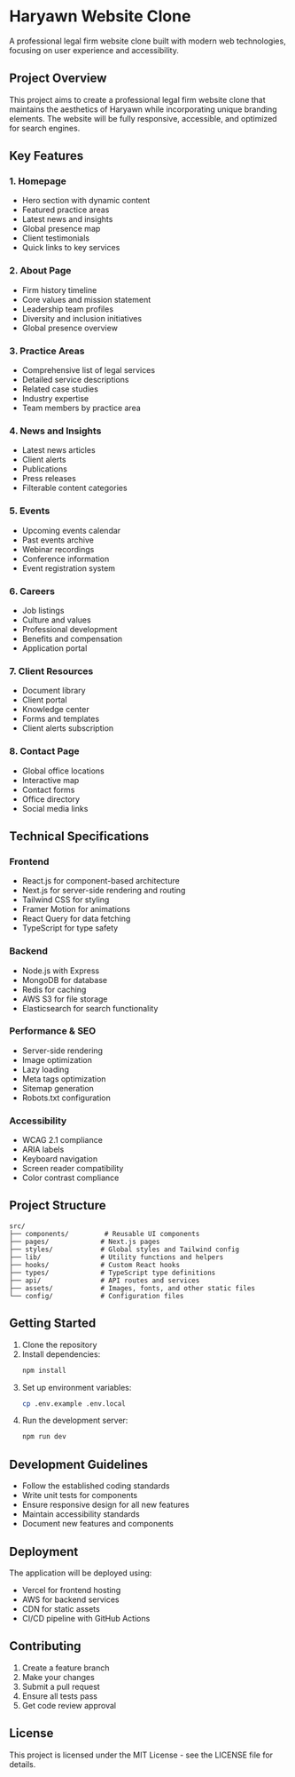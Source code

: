 # Haryawn Website Clone

A professional legal firm website clone built with modern web technologies, focusing on user experience and accessibility.

## Project Overview

This project aims to create a professional legal firm website clone that maintains the aesthetics of Haryawn while incorporating unique branding elements. The website will be fully responsive, accessible, and optimized for search engines.

## Key Features

### 1. Homepage
- Hero section with dynamic content
- Featured practice areas
- Latest news and insights
- Global presence map
- Client testimonials
- Quick links to key services

### 2. About Page
- Firm history timeline
- Core values and mission statement
- Leadership team profiles
- Diversity and inclusion initiatives
- Global presence overview

### 3. Practice Areas
- Comprehensive list of legal services
- Detailed service descriptions
- Related case studies
- Industry expertise
- Team members by practice area

### 4. News and Insights
- Latest news articles
- Client alerts
- Publications
- Press releases
- Filterable content categories

### 5. Events
- Upcoming events calendar
- Past events archive
- Webinar recordings
- Conference information
- Event registration system

### 6. Careers
- Job listings
- Culture and values
- Professional development
- Benefits and compensation
- Application portal

### 7. Client Resources
- Document library
- Client portal
- Knowledge center
- Forms and templates
- Client alerts subscription

### 8. Contact Page
- Global office locations
- Interactive map
- Contact forms
- Office directory
- Social media links

## Technical Specifications

### Frontend
- React.js for component-based architecture
- Next.js for server-side rendering and routing
- Tailwind CSS for styling
- Framer Motion for animations
- React Query for data fetching
- TypeScript for type safety

### Backend
- Node.js with Express
- MongoDB for database
- Redis for caching
- AWS S3 for file storage
- Elasticsearch for search functionality

### Performance & SEO
- Server-side rendering
- Image optimization
- Lazy loading
- Meta tags optimization
- Sitemap generation
- Robots.txt configuration

### Accessibility
- WCAG 2.1 compliance
- ARIA labels
- Keyboard navigation
- Screen reader compatibility
- Color contrast compliance

## Project Structure

```
src/
├── components/         # Reusable UI components
├── pages/             # Next.js pages
├── styles/            # Global styles and Tailwind config
├── lib/               # Utility functions and helpers
├── hooks/             # Custom React hooks
├── types/             # TypeScript type definitions
├── api/               # API routes and services
├── assets/            # Images, fonts, and other static files
└── config/            # Configuration files
```

## Getting Started

1. Clone the repository
2. Install dependencies:
   ```bash
   npm install
   ```
3. Set up environment variables:
   ```bash
   cp .env.example .env.local
   ```
4. Run the development server:
   ```bash
   npm run dev
   ```

## Development Guidelines

- Follow the established coding standards
- Write unit tests for components
- Ensure responsive design for all new features
- Maintain accessibility standards
- Document new features and components

## Deployment

The application will be deployed using:
- Vercel for frontend hosting
- AWS for backend services
- CDN for static assets
- CI/CD pipeline with GitHub Actions

## Contributing

1. Create a feature branch
2. Make your changes
3. Submit a pull request
4. Ensure all tests pass
5. Get code review approval

## License

This project is licensed under the MIT License - see the LICENSE file for details.